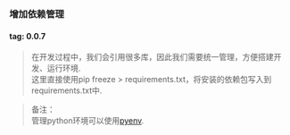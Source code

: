 ### 增加依赖管理
#### tag: 0.0.7
> 在开发过程中，我们会引用很多库，因此我们需要统一管理，方便搭建开发、运行环境.  
> 这里直接使用pip freeze > requirements.txt，将安装的依赖包写入到requirements.txt中.  

> 备注：  
> 管理python环境可以使用[pyenv](https://github.com/pyenv/pyenv).  
